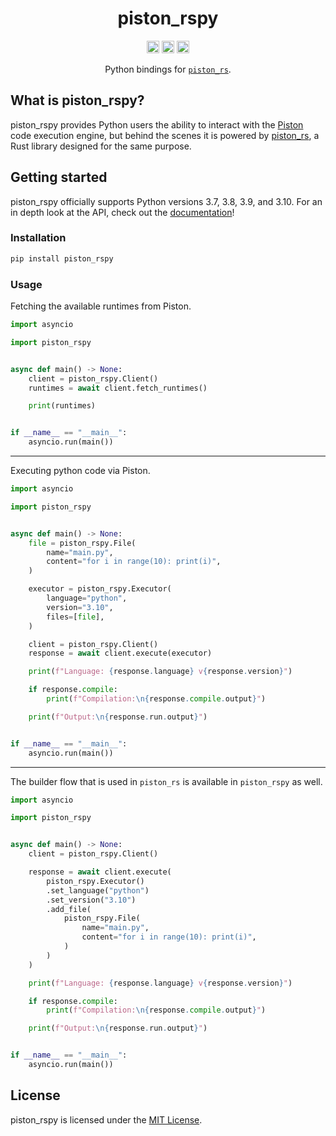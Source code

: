<h1 align="center">piston_rspy</h1>
<p align="center">
<a href="https://pypi.python.org/pypi/piston_rspy/"><img height="20" alt="PyPI" src="https://img.shields.io/pypi/v/piston_rspy.svg"></a>
<a href="https://github.com/Jonxslays/piston_rspy/blob/master/LICENSE"><img height="20" alt="License" src="https://img.shields.io/github/license/Jonxslays/piston_rspy"></a>
<a href="https://pepy.tech/project/piston-rspy"><img height="20" alt="Build" src="https://pepy.tech/badge/piston-rspy"></a>
</p>

<p align="center">Python bindings for <a href="https://github.com/Jonxslays/piston_rs"><code>piston_rs</code></a>.</p>

## What is piston_rspy?

piston_rspy provides Python users the ability to interact with the
[Piston](https://github.com/engineer-man/piston) code execution engine,
but behind the scenes it is powered by [piston_rs](https://github.com/Jonxslays/piston_rs),
a Rust library designed for the same purpose.

## Getting started

piston_rspy officially supports Python versions 3.7, 3.8, 3.9, and 3.10.
For an in depth look at the API, check out the [documentation](https://jonxslays.github.io/piston_rspy/piston_rspy/)!

### Installation

```bash
pip install piston_rspy
```

### Usage

Fetching the available runtimes from Piston.
```py
import asyncio

import piston_rspy


async def main() -> None:
    client = piston_rspy.Client()
    runtimes = await client.fetch_runtimes()

    print(runtimes)


if __name__ == "__main__":
    asyncio.run(main())
```

---

Executing python code via Piston.
```py
import asyncio

import piston_rspy


async def main() -> None:
    file = piston_rspy.File(
        name="main.py",
        content="for i in range(10): print(i)",
    )

    executor = piston_rspy.Executor(
        language="python",
        version="3.10",
        files=[file],
    )

    client = piston_rspy.Client()
    response = await client.execute(executor)

    print(f"Language: {response.language} v{response.version}")

    if response.compile:
        print(f"Compilation:\n{response.compile.output}")

    print(f"Output:\n{response.run.output}")


if __name__ == "__main__":
    asyncio.run(main())
```

---

The builder flow that is used in `piston_rs` is available in
`piston_rspy` as well.
```py
import asyncio

import piston_rspy


async def main() -> None:
    client = piston_rspy.Client()

    response = await client.execute(
        piston_rspy.Executor()
        .set_language("python")
        .set_version("3.10")
        .add_file(
            piston_rspy.File(
                name="main.py",
                content="for i in range(10): print(i)",
            )
        )
    )

    print(f"Language: {response.language} v{response.version}")

    if response.compile:
        print(f"Compilation:\n{response.compile.output}")

    print(f"Output:\n{response.run.output}")


if __name__ == "__main__":
    asyncio.run(main())
```

## License

piston_rspy is licensed under the [MIT License](https://github.com/Jonxslays/piston_rspy/blob/master/LICENSE).
